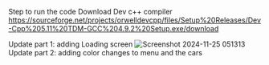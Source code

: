Step to run the code Download Dev c++ compiler
https://sourceforge.net/projects/orwelldevcpp/files/Setup%20Releases/Dev-Cpp%205.11%20TDM-GCC%204.9.2%20Setup.exe/download

Update part 1: adding Loading screen
![Screenshot 2024-11-25 051313](https://github.com/user-attachments/assets/2e9bcca2-2b58-4636-b511-6fac27537057)
Update part 2: adding color changes to menu and the cars
